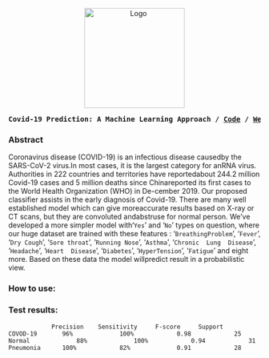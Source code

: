 <p align="center">
  <a href="https://cognopy.vercel.app">
    <img src="https://github.com/xiaowuc2/Covid-19-Prediction-A-Machine-Learning-Approach/blob/main/Images/rotating-globe-slow.gif" alt="Logo" width="200" length="200" >
  </a>
</p>

<p><pre align="center">
<strong>Covid-19 Prediction: A Machine Learning Approach / <a href="https://www.youtube.com/channel/UCX7oe66V8zyFpAJyMfPL9VA">​Code​</a> / <a href="https://www.youtube.com/channel/UCX7oe66V8zyFpAJyMfPL9VA">​Website​</a></pre></p></strong>

### Abstract

Coronavirus disease (COVID-19) is an infectious disease causedby the SARS-CoV-2 virus.In most cases, it is the largest category for anRNA  virus.  Authorities  in  222  countries  and  territories  have  reportedabout  244.2  million  Covid-19  cases  and  5  million  deaths  since  Chinareported its first cases to the World Health Organization (WHO) in De-cember  2019.  Our  proposed  classifier  assists  in  the  early  diagnosis  of Covid-19. There are many well established model which can give moreaccurate results based on X-ray or CT scans, but they are convoluted andabstruse for normal person. We’ve developed a more simpler model with‘`Yes`’ and ‘`No`’ types  on  question,  where our huge dataset are trained with these features : ‘`BreathingProblem`’, ‘`Fever`’, ‘`Dry Cough`’, ‘`Sore throat`’, ‘`Running Nose`’, ‘`Asthma`’, ‘`Chronic  Lung  Disease`’, ‘`Headache`’, ‘`Heart  Disease`’, ‘`Diabetes`’, ‘`HyperTension`’, ‘`Fatigue`’ and eight more. Based on these data the model willpredict result in a probabilistic view.


### How to use:
 

### Test results:

```
	        Precision	 Sensitivity	 F-score	 Support
COVOD-19	   96%	           100%	           0.98	           25
Normal	           88%	           100%	           0.94	           31
Pneumonia	   100%	           82%	           0.91	           28
```
